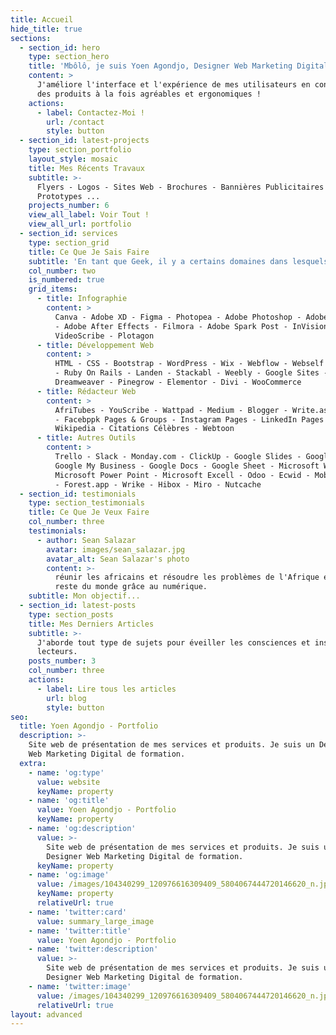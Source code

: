 ```yaml
---
title: Accueil
hide_title: true
sections:
  - section_id: hero
    type: section_hero
    title: 'Mbôlô, je suis Yoen Agondjo, Designer Web Marketing Digital'
    content: >
      J'améliore l'interface et l'expérience de mes utilisateurs en concevant
      des produits à la fois agréables et ergonomiques !
    actions:
      - label: Contactez-Moi !
        url: /contact
        style: button
  - section_id: latest-projects
    type: section_portfolio
    layout_style: mosaic
    title: Mes Récents Travaux
    subtitle: >-
      Flyers - Logos - Sites Web - Brochures - Bannières Publicitaires -
      Prototypes ...
    projects_number: 6
    view_all_label: Voir Tout !
    view_all_url: portfolio
  - section_id: services
    type: section_grid
    title: Ce Que Je Sais Faire
    subtitle: 'En tant que Geek, il y a certains domaines dans lesquels j''excelle...'
    col_number: two
    is_numbered: true
    grid_items:
      - title: Infographie
        content: >
          Canva - Adobe XD - Figma - Photopea - Adobe Photoshop - Adobe Premiere
          - Adobe After Effects - Filmora - Adobe Spark Post - InVision App -
          VideoScribe - Plotagon
      - title: Développement Web
        content: >
          HTML - CSS - Bootstrap - WordPress - Wix - Webflow - Webself - Jekyll
          - Ruby On Rails - Landen - Stackabl - Weebly - Google Sites -
          Dreamweaver - Pinegrow - Elementor - Divi - WooCommerce
      - title: Rédacteur Web
        content: >
          AfriTubes - YouScribe - Wattpad - Medium - Blogger - Write.as - Tumblr
          - Facebppk Pages & Groups - Instagram Pages - LinkedIn Pages -
          Wikipedia - Citations Célèbres - Webtoon
      - title: Autres Outils
        content: >
          Trello - Slack - Monday.com - ClickUp - Google Slides - Google Drive -
          Google My Business - Google Docs - Google Sheet - Microsoft Word -
          Microsoft Power Point - Microsoft Excell - Odoo - Ecwid - Mobitrix 24
          - Forest.app - Wrike - Hibox - Miro - Nutcache
  - section_id: testimonials
    type: section_testimonials
    title: Ce Que Je Veux Faire
    col_number: three
    testimonials:
      - author: Sean Salazar
        avatar: images/sean_salazar.jpg
        avatar_alt: Sean Salazar's photo
        content: >-
          réunir les africains et résoudre les problèmes de l'Afrique et du
          reste du monde grâce au numérique.
    subtitle: Mon objectif...
  - section_id: latest-posts
    type: section_posts
    title: Mes Derniers Articles
    subtitle: >-
      J'aborde tout type de sujets pour éveiller les consciences et inspirer mes
      lecteurs.
    posts_number: 3
    col_number: three
    actions:
      - label: Lire tous les articles
        url: blog
        style: button
seo:
  title: Yoen Agondjo - Portfolio
  description: >-
    Site web de présentation de mes services et produits. Je suis un Designer
    Web Marketing Digital de formation.
  extra:
    - name: 'og:type'
      value: website
      keyName: property
    - name: 'og:title'
      value: Yoen Agondjo - Portfolio
      keyName: property
    - name: 'og:description'
      value: >-
        Site web de présentation de mes services et produits. Je suis un
        Designer Web Marketing Digital de formation.
      keyName: property
    - name: 'og:image'
      value: /images/104340299_120976616309409_5804067444720146620_n.jpg
      keyName: property
      relativeUrl: true
    - name: 'twitter:card'
      value: summary_large_image
    - name: 'twitter:title'
      value: Yoen Agondjo - Portfolio
    - name: 'twitter:description'
      value: >-
        Site web de présentation de mes services et produits. Je suis un
        Designer Web Marketing Digital de formation.
    - name: 'twitter:image'
      value: /images/104340299_120976616309409_5804067444720146620_n.jpg
      relativeUrl: true
layout: advanced
---
```

